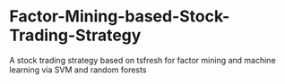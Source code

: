 # Factor-Mining-based-Stock-Trading-Strategy
A stock trading strategy based on tsfresh for factor mining and machine learning via SVM and random forests
